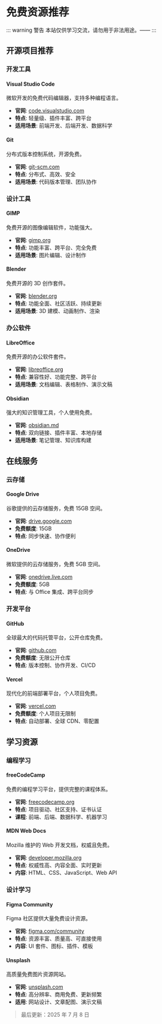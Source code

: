 # 免费资源推荐

::: warning 警告
本站仅供学习交流，请勿用于非法用途。——
:::

## 开源项目推荐

### 开发工具

#### Visual Studio Code

微软开发的免费代码编辑器，支持多种编程语言。

- **官网**: [code.visualstudio.com](https://code.visualstudio.com)
- **特点**: 轻量级、插件丰富、跨平台
- **适用场景**: 前端开发、后端开发、数据科学

#### Git

分布式版本控制系统，开源免费。

- **官网**: [git-scm.com](https://git-scm.com)
- **特点**: 分布式、高效、安全
- **适用场景**: 代码版本管理、团队协作

### 设计工具

#### GIMP

免费开源的图像编辑软件，功能强大。

- **官网**: [gimp.org](https://www.gimp.org)
- **特点**: 功能丰富、跨平台、完全免费
- **适用场景**: 图片编辑、设计制作

#### Blender

免费开源的 3D 创作套件。

- **官网**: [blender.org](https://www.blender.org)
- **特点**: 功能全面、社区活跃、持续更新
- **适用场景**: 3D 建模、动画制作、渲染

### 办公软件

#### LibreOffice

免费开源的办公软件套件。

- **官网**: [libreoffice.org](https://www.libreoffice.org)
- **特点**: 兼容性好、功能完整、跨平台
- **适用场景**: 文档编辑、表格制作、演示文稿

#### Obsidian

强大的知识管理工具，个人使用免费。

- **官网**: [obsidian.md](https://obsidian.md)
- **特点**: 双向链接、插件丰富、本地存储
- **适用场景**: 笔记管理、知识库构建

## 在线服务

### 云存储

#### Google Drive

谷歌提供的云存储服务，免费 15GB 空间。

- **官网**: [drive.google.com](https://drive.google.com)
- **免费额度**: 15GB
- **特点**: 同步快速、协作便利

#### OneDrive

微软提供的云存储服务，免费 5GB 空间。

- **官网**: [onedrive.live.com](https://onedrive.live.com)
- **免费额度**: 5GB
- **特点**: 与 Office 集成、跨平台同步

### 开发平台

#### GitHub

全球最大的代码托管平台，公开仓库免费。

- **官网**: [github.com](https://github.com)
- **免费额度**: 无限公开仓库
- **特点**: 版本控制、协作开发、CI/CD

#### Vercel

现代化的前端部署平台，个人项目免费。

- **官网**: [vercel.com](https://vercel.com)
- **免费额度**: 个人项目无限制
- **特点**: 自动部署、全球 CDN、零配置

## 学习资源

### 编程学习

#### freeCodeCamp

免费的编程学习平台，提供完整的课程体系。

- **官网**: [freecodecamp.org](https://www.freecodecamp.org)
- **特点**: 项目驱动、社区支持、证书认证
- **课程**: 前端、后端、数据科学、机器学习

#### MDN Web Docs

Mozilla 维护的 Web 开发文档，权威且免费。

- **官网**: [developer.mozilla.org](https://developer.mozilla.org)
- **特点**: 权威性高、内容全面、实时更新
- **内容**: HTML、CSS、JavaScript、Web API

### 设计学习

#### Figma Community

Figma 社区提供大量免费设计资源。

- **官网**: [figma.com/community](https://www.figma.com/community)
- **特点**: 资源丰富、质量高、可直接使用
- **内容**: UI 套件、图标、插件、模板

#### Unsplash

高质量免费图片资源网站。

- **官网**: [unsplash.com](https://unsplash.com)
- **特点**: 高分辨率、商用免费、更新频繁
- **适用**: 网站设计、文章配图、演示文稿

> 最后更新：2025 年 7 月 8 日
